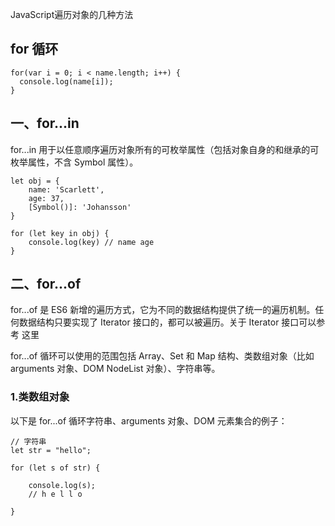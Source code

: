 JavaScript遍历对象的几种方法

## for 循环 ##

    for(var i = 0; i < name.length; i++) {
      console.log(name[i]);
    }

## 一、for...in ##

for...in 用于以任意顺序遍历对象所有的可枚举属性（包括对象自身的和继承的可枚举属性，不含 Symbol 属性）。

    let obj = {
	    name: 'Scarlett',
	    age: 37,
	    [Symbol()]: 'Johansson'
    }

    for (let key in obj) {
    	console.log(key) // name age
    }


## 二、for...of ##

for...of 是 ES6 新增的遍历方式，它为不同的数据结构提供了统一的遍历机制。任何数据结构只要实现了 Iterator 接口的，都可以被遍历。关于 Iterator 接口可以参考 这里

for...of 循环可以使用的范围包括 Array、Set 和 Map 结构、类数组对象（比如arguments 对象、DOM NodeList 对象）、字符串等。

### 1.类数组对象 ###

以下是 for...of 循环字符串、arguments 对象、DOM 元素集合的例子：

    // 字符串
    let str = "hello";

    for (let s of str) {
    	
		console.log(s); 
		// h e l l o
    
	}
